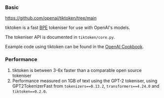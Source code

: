 
### Basic

https://github.com/openai/tiktoken/tree/main

tiktoken is a fast [BPE](https://en.wikipedia.org/wiki/Byte_pair_encoding) tokeniser for use with OpenAI's models.

The tokeniser API is documented in `tiktoken/core.py`.

Example code using tiktoken can be found in the [OpenAI Cookbook](https://github.com/openai/openai-cookbook/blob/main/examples/How_to_count_tokens_with_tiktoken.ipynb).

### Performance
1. tiktoken is between 3-6x faster than a comparable open source tokeniser
2. Performance measured on 1GB of text using the GPT-2 tokeniser, using GPT2TokenizerFast from `tokenizers==0.13.2`, `transformers==4.24.0` and `tiktoken==0.2.0`.
